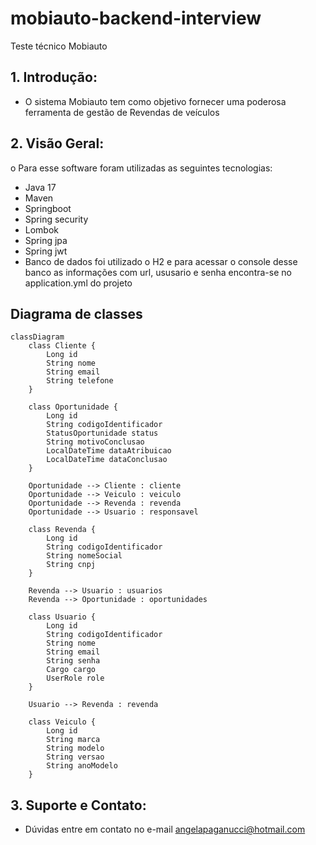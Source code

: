 # mobiauto-backend-interview
Teste técnico Mobiauto
## 1. Introdução:
* O sistema Mobiauto tem como objetivo fornecer uma poderosa ferramenta de gestão de Revendas
de veículos
## 2. Visão Geral:
o Para esse software foram utilizadas as seguintes tecnologias:
* Java 17
* Maven
* Springboot
* Spring security
* Lombok
* Spring jpa
* Spring jwt
* Banco de dados foi utilizado o H2 e para acessar o console desse banco as informações com url, ususario e senha encontra-se no application.yml do projeto
## Diagrama de classes
```mermaid
classDiagram
    class Cliente {
        Long id
        String nome
        String email
        String telefone
    }

    class Oportunidade {
        Long id
        String codigoIdentificador
        StatusOportunidade status
        String motivoConclusao
        LocalDateTime dataAtribuicao
        LocalDateTime dataConclusao
    }

    Oportunidade --> Cliente : cliente
    Oportunidade --> Veiculo : veiculo
    Oportunidade --> Revenda : revenda
    Oportunidade --> Usuario : responsavel

    class Revenda {
        Long id
        String codigoIdentificador
        String nomeSocial
        String cnpj
    }

    Revenda --> Usuario : usuarios
    Revenda --> Oportunidade : oportunidades

    class Usuario {
        Long id
        String codigoIdentificador
        String nome
        String email
        String senha
        Cargo cargo
        UserRole role
    }

    Usuario --> Revenda : revenda

    class Veiculo {
        Long id
        String marca
        String modelo
        String versao
        String anoModelo
    }

```

## 3. Suporte e Contato:
* Dúvidas entre em contato no e-mail angelapaganucci@hotmail.com
